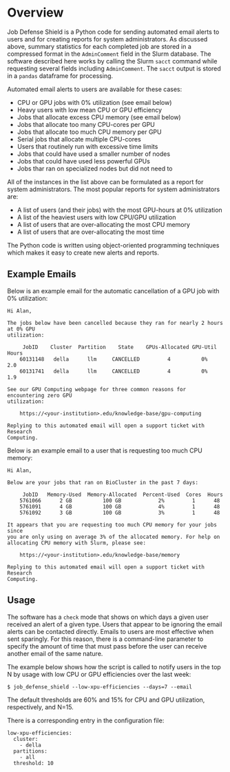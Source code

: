 # Overview

Job Defense Shield is a Python code for sending automated email alerts to users and for creating reports for system administrators. As discussed above, summary statistics for each completed job are stored in a compressed format in the `AdminComment` field in the Slurm database. The software described here works by calling the Slurm `sacct` command while requesting several fields including `AdminComment`. The `sacct` output is stored in a `pandas` dataframe for processing.

Automated email alerts to users are available for these cases:

- CPU or GPU jobs with 0% utilization (see email below)
- Heavy users with low mean CPU or GPU efficiency
- Jobs that allocate excess CPU memory (see email below)
- Jobs that allocate too many CPU-cores per GPU
- Jobs that allocate too much CPU memory per GPU
- Serial jobs that allocate multiple CPU-cores
- Users that routinely run with excessive time limits
- Jobs that could have used a smaller number of nodes
- Jobs that could have used less powerful GPUs
- Jobs thar ran on specialized nodes but did not need to

All of the instances in the list above can be formulated as a report
for system administrators. The most popular reports for system
administrators are:

- A list of users (and their jobs) with the most GPU-hours at 0% utilization
- A list of the heaviest users with low CPU/GPU utilization
- A list of users that are over-allocating the most CPU memory
- A list of users that are over-allocating the most time

The Python code is written using object-oriented programming techniques which makes it easy to create new alerts and reports.

## Example Emails

Below is an example email for the automatic cancellation of a GPU job with 0% utilization:

```
Hi Alan,

The jobs below have been cancelled because they ran for nearly 2 hours at 0% GPU
utilization:

     JobID    Cluster  Partition    State    GPUs-Allocated GPU-Util  Hours
    60131148   della      llm     CANCELLED         4          0%      2.0  
    60131741   della      llm     CANCELLED         4          0%      1.9  

See our GPU Computing webpage for three common reasons for encountering zero GPU
utilization:

    https://<your-institution>.edu/knowledge-base/gpu-computing

Replying to this automated email will open a support ticket with Research
Computing.
```

Below is an example email to a user that is requesting too much CPU memory:

```
Hi Alan,

Below are your jobs that ran on BioCluster in the past 7 days:

     JobID   Memory-Used  Memory-Allocated  Percent-Used  Cores  Hours
    5761066      2 GB          100 GB            2%         1      48
    5761091      4 GB          100 GB            4%         1      48
    5761092      3 GB          100 GB            3%         1      48

It appears that you are requesting too much CPU memory for your jobs since
you are only using on average 3% of the allocated memory. For help on
allocating CPU memory with Slurm, please see:

    https://<your-institution>.edu/knowledge-base/memory

Replying to this automated email will open a support ticket with Research
Computing. 
```

## Usage

The software has a `check` mode that shows on which days a given user received an alert of a given type. Users that appear to be ignoring the email alerts can be contacted directly. Emails to users are most effective when sent sparingly. For this reason, there is a command-line parameter to specify the amount of time that must pass before the user can receive another email of the same nature.

The example below shows how the script is called to notify users in the top N by usage with low CPU or GPU efficiencies over the last week:

```
$ job_defense_shield --low-xpu-efficiencies --days=7 --email
```

The default thresholds are 60% and 15% for CPU and GPU utilization, respectively, and N=15.

There is a corresponding entry in the configuration file:

```
low-xpu-efficiencies:
  cluster:
    - della
  partitions:
    - all
  threshold: 10
```
